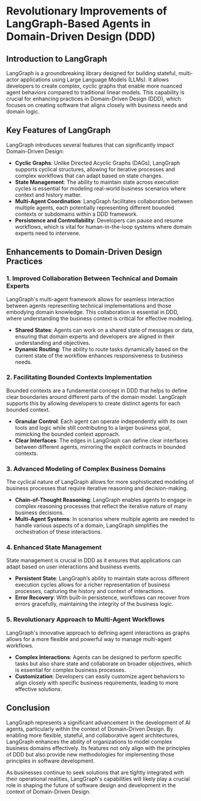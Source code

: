 # Revolutionary Improvements of LangGraph-Based Agents in Domain-Driven Design (DDD)

## Introduction to LangGraph

LangGraph is a groundbreaking library designed for building stateful, multi-actor applications using Large Language Models (LLMs). It allows developers to create complex, cyclic graphs that enable more nuanced agent behaviors compared to traditional linear models. This capability is crucial for enhancing practices in Domain-Driven Design (DDD), which focuses on creating software that aligns closely with business needs and domain logic.

## Key Features of LangGraph

LangGraph introduces several features that can significantly impact Domain-Driven Design:

- **Cyclic Graphs**: Unlike Directed Acyclic Graphs (DAGs), LangGraph supports cyclical structures, allowing for iterative processes and complex workflows that can adapt based on state changes.
- **State Management**: The ability to maintain state across execution cycles is essential for modeling real-world business scenarios where context and history matter.
- **Multi-Agent Coordination**: LangGraph facilitates collaboration between multiple agents, each potentially representing different bounded contexts or subdomains within a DDD framework.
- **Persistence and Controllability**: Developers can pause and resume workflows, which is vital for human-in-the-loop systems where domain experts need to intervene.

## Enhancements to Domain-Driven Design Practices

### 1. Improved Collaboration Between Technical and Domain Experts

LangGraph's multi-agent framework allows for seamless interaction between agents representing technical implementations and those embodying domain knowledge. This collaboration is essential in DDD, where understanding the business context is critical for effective modeling.

- **Shared States**: Agents can work on a shared state of messages or data, ensuring that domain experts and developers are aligned in their understanding and objectives.
- **Dynamic Routing**: The ability to route tasks dynamically based on the current state of the workflow enhances responsiveness to business needs.

### 2. Facilitating Bounded Contexts Implementation

Bounded contexts are a fundamental concept in DDD that helps to define clear boundaries around different parts of the domain model. LangGraph supports this by allowing developers to create distinct agents for each bounded context.

- **Granular Control**: Each agent can operate independently with its own tools and logic while still contributing to a larger business goal, mimicking the bounded context approach.
- **Clear Interfaces**: The edges in LangGraph can define clear interfaces between different agents, mirroring the explicit contracts in bounded contexts.

### 3. Advanced Modeling of Complex Business Domains

The cyclical nature of LangGraph allows for more sophisticated modeling of business processes that require iterative reasoning and decision-making.

- **Chain-of-Thought Reasoning**: LangGraph enables agents to engage in complex reasoning processes that reflect the iterative nature of many business decisions.
- **Multi-Agent Systems**: In scenarios where multiple agents are needed to handle various aspects of a domain, LangGraph simplifies the orchestration of these interactions.

### 4. Enhanced State Management

State management is crucial in DDD as it ensures that applications can adapt based on user interactions and business events.

- **Persistent State**: LangGraph’s ability to maintain state across different execution cycles allows for a richer representation of business processes, capturing the history and context of interactions.
- **Error Recovery**: With built-in persistence, workflows can recover from errors gracefully, maintaining the integrity of the business logic.

### 5. Revolutionary Approach to Multi-Agent Workflows

LangGraph's innovative approach to defining agent interactions as graphs allows for a more flexible and powerful way to manage multi-agent workflows.

- **Complex Interactions**: Agents can be designed to perform specific tasks but also share state and collaborate on broader objectives, which is essential for complex business processes.
- **Customization**: Developers can easily customize agent behaviors to align closely with specific business requirements, leading to more effective solutions.

## Conclusion

LangGraph represents a significant advancement in the development of AI agents, particularly within the context of Domain-Driven Design. By enabling more flexible, stateful, and collaborative agent architectures, LangGraph enhances the ability of organizations to model complex business domains effectively. Its features not only align with the principles of DDD but also provide new methodologies for implementing those principles in software development.

As businesses continue to seek solutions that are tightly integrated with their operational realities, LangGraph's capabilities will likely play a crucial role in shaping the future of software design and development in the context of Domain-Driven Design.